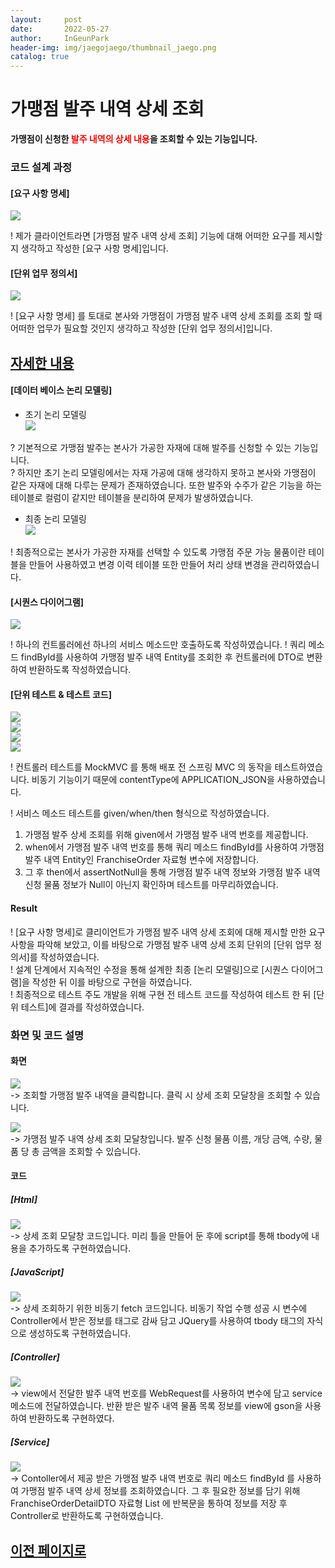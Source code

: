 ```yaml
---
layout:     post
date:       2022-05-27
author:     InGeunPark
header-img: img/jaegojaego/thumbnail_jaego.png
catalog: true
---
```


# 가맹점 발주 내역 상세 조회

<p style="font-weight:bold">가맹점이 신청한 <font style="color: red;">발주 내역의 상세 내용</font>을 조회할 수 있는 기능입니다. </p>

### 코드 설계 과정

#### [요구 사항 명세]
<img src="../../../../img/jaegojaego/franchiseOrderDetail/franchise-order-detail_1.png"> <br>

! 제가 클라이언트라면 [가맹점 발주 내역 상세 조회] 기능에 대해 어떠한 요구를 제시할 지 생각하고 작성한 [요구 사항 명세]입니다.

#### [단위 업무 정의서] 

<img src="../../../../img/jaegojaego/franchiseOrderDetail/franchise-order-detail_2.png"> <br>

! [요구 사항 명세] 를 토대로 본사와 가맹점이 가맹점 발주 내역 상세 조회를 조회 할 때 어떠한 업무가 필요할 것인지 생각하고 작성한 [단위 업무 정의서]입니다.

## [자세한 내용](https://www.notion.so/912b85f8f7f645b6859401cccae0124b)

#### [데이터 베이스 논리 모델링]
- 초기 논리 모델링 <br>
<img src="../../../../img/jaegojaego/franchiseOrderList/franchise-order-list_3.png"> <br>

? 기본적으로 가맹점 발주는 본사가 가공한 자재에 대해 발주를 신청할 수 있는 기능입니다. <br>
? 하지만 초기 논리 모델링에서는 자재 가공에 대해 생각하지 못하고 본사와 가맹점이 같은 자재에 대해 다루는 문제가 존재하였습니다. 또한 발주와 수주가 같은 기능을 하는 테이블로
컬럼이 같지만 테이블을 분리하여 문제가 발생하였습니다.

- 최종 논리 모델링 <br>
<img src="../../../../img/jaegojaego/franchiseOrderList/franchise-order-list_4.png"> <br>

! 최종적으로는 본사가 가공한 자재를 선택할 수 있도록 가맹점 주문 가능 물품이란 테이블을 만들어 사용하였고 변경 이력 테이블 또한 만들어 처리 상태 변경을 관리하였습니다.

#### [시퀀스 다이어그램]

<img src="../../../../img/jaegojaego/franchiseOrderDetail/franchise-order-detail_3.png"><br>

! 하나의 컨트롤러에선 하나의 서비스 메소드만 호출하도록 작성하였습니다.
! 쿼리 메소드 findById를 사용하여 가맹점 발주 내역 Entity를 조회한 후 컨트롤러에 DTO로 변환하여 반환하도록 작성하였습니다.

#### [단위 테스트 & 테스트 코드]

<img src="../../../../img/jaegojaego/franchiseOrderDetail/franchise-order-detail_4.png"> <br>
<img src="../../../../img/jaegojaego/franchiseOrderDetail/franchise-order-detail_5.png"> <br>
<img src="../../../../img/jaegojaego/franchiseOrderDetail/franchise-order-detail_6.png"> <br>
<img src="../../../../img/jaegojaego/franchiseOrderDetail/franchise-order-detail_7.png"> <br>

! 컨트롤러 테스트를 MockMVC 를 통해 배포 전 스프링 MVC 의 동작을 테스트하였습니다. 비동기 기능이기 때문에 contentType에 APPLICATION_JSON을 사용하였습니다.

! 서비스 메소드 테스트를 given/when/then 형식으로 작성하였습니다. <br>
 1. 가맹점 발주 상세 조회를 위해 given에서 가맹점 발주 내역 번호를 제공합니다.
 2. when에서 가맹점 발주 내역 번호를 통해 쿼리 메소드 findById를 사용하여 가맹점 발주 내역 Entity인 FranchiseOrder 자료형 변수에 저장합니다. 
 3. 그 후 then에서 assertNotNull을 통해 가맹점 발주 내역 정보와 가맹점 발주 내역 신청 물품 정보가 Null이 아닌지 확인하며 테스트를 마무리하였습니다.

#### Result
! [요구 사항 명세]로 클리이언트가 가맹점 발주 내역 상세 조회에 대해 제시할 만한 요구사항을 파악해 보았고, 이를 바탕으로 가맹점 발주 내역 상세 조회 단위의  [단위 업무 정의서]를 작성하였습니다.  <br>
! 설계 단계에서 지속적인 수정을 통해 설계한 최종 [논리 모델링]으로  [시퀀스 다이어그램]을 작성한 뒤 이를 바탕으로 구현을 하였습니다. <br>
! 최종적으로 테스트 주도 개발을 위해 구현 전 테스트 코드를 작성하여 테스트 한 뒤 [단위 테스트]에 결과를 작성하였습니다. 

### 화면 및 코드 설명

#### 화면
<img src="../../../../img/jaegojaego/franchiseOrderDetail/franchise-order-detail_8.png"> <br>
-> 조회할 가맹점 발주 내역을 클릭합니다. 클릭 시 상세 조회 모달창을 조회할 수 있습니다. <br>

<img src="../../../../img/jaegojaego/franchiseOrderDetail/franchise-order-detail_9.png"> <br>
-> 가맹점 발주 내역 상세 조회 모달창입니다. 발주 신청 물품 이름, 개당 금액, 수량, 물품 당 총 금액을 조회할 수 있습니다.

#### 코드

##### [Html]
<img src="../../../../img/jaegojaego/franchiseOrderDetail/franchise-order-detail_10.png"> <br>
-> 상세 조회 모달창 코드입니다. 미리 틀을 만들어 둔 후에 script를 통해 tbody에 내용을 추가하도록 구현하였습니다. <br>

##### [JavaScript]
<img src="../../../../img/jaegojaego/franchiseOrderDetail/franchise-order-detail_11.png"> <br>
-> 상세 조회하기 위한 비동기 fetch 코드입니다. 비동기 작업 수행 성공 시 변수에 Controller에서 받은 정보를 태그로 감싸 담고 JQuery를 사용하여 tbody 태그의 자식으로 생성하도록 구현하였습니다.

##### [Controller]
<img src="../../../../img/jaegojaego/franchiseOrderDetail/franchise-order-detail_12.png"> <br>
-> view에서 전달한 발주 내역 번호를 WebRequest를 사용하여 변수에 담고 service 메소드에 전달하였습니다. 반환 받은 발주 내역 물품 목록 정보를 view에 gson을 사용하여 반환하도록 구현하였다.

##### [Service]
<img src="../../../../img/jaegojaego/franchiseOrderDetail/franchise-order-detail_13.png"> <br>
-> Contoller에서 제공 받은 가맹점 발주 내역 번호로 쿼리 메소드 findById 를 사용하여 가맹점 발주 내역 상세 정보를 조회하였습니다. 그 후 필요한 정보를 담기 위해 FranchiseOrderDetailDTO 자료형 List
에 반복문을 통하여 정보를 저장 후 Controller로 반환하도록 구현하였습니다.


## [이전 페이지로](https://ingeunpark.github.io/2022/05/27/jaegojaego/#list)



